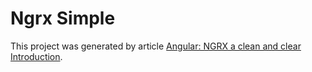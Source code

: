 # Ngrx Simple

This project was generated by article [Angular: NGRX a clean and clear Introduction](https://medium.com/frontend-fun/angular-ngrx-a-clean-and-clear-introduction-4ed61c89c1fc).
